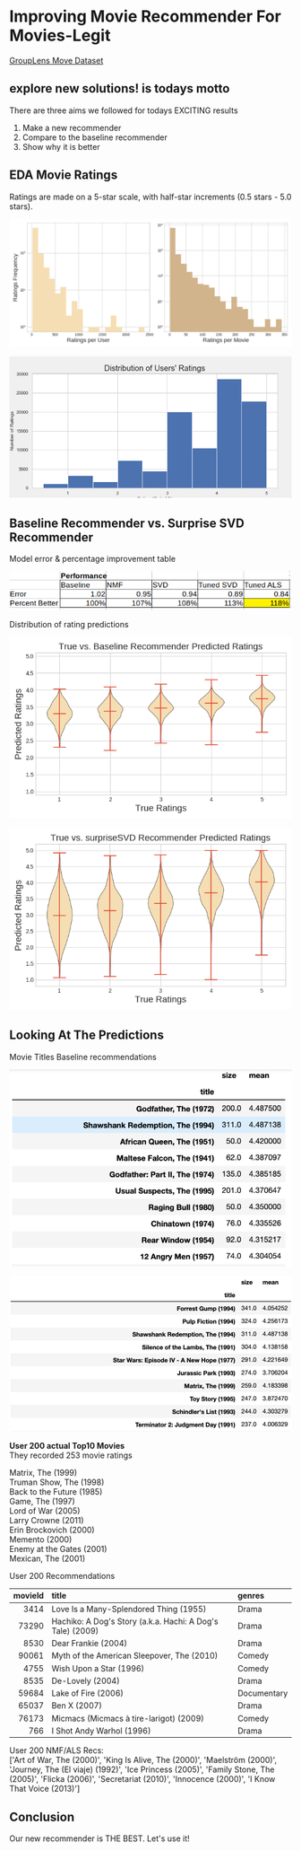 
# Improving Movie Recommender For **Movies-Legit**

[GroupLens Move Dataset](https://grouplens.org/datasets/movielens/)

## explore new solutions! is todays motto

There are three aims we followed for todays EXCITING results

1. Make a new recommender
2. Compare to the baseline recommender
3. Show why it is better

## EDA Movie Ratings

Ratings are made on a 5-star scale, with half-star increments (0.5 stars - 5.0 stars).

![Work Flow](img/counts_hist.png)

![Work Flow](img/distribution_of_user_ratings.png)


## Baseline Recommender vs. Surprise SVD Recommender

Model error & percentage improvement table

![Work Flow](img/error_table.png)

Distribution of rating predictions

![Work Flow](img/violin_means.png)

![Work Flow](img/violin_svd.png)

## Looking At The Predictions

Movie Titles Baseline recommendations  

![Work Flow](img/recom1.png)

![Work Flow](img/recom2.png)

**User 200 actual Top10 Movies**  
They recorded 253 movie ratings  

Matrix, The (1999)  
Truman Show, The (1998)  
Back to the Future (1985)  
Game, The (1997)  
Lord of War (2005)  
Larry Crowne (2011)  
Erin Brockovich (2000)  
Memento (2000)  
Enemy at the Gates (2001)  
Mexican, The (2001)  

User 200 Recommendations  

|   movieId | title                                                      | genres               |
|----------:|:-----------------------------------------------------------|:---------------------|
|      3414 | Love Is a Many-Splendored Thing (1955)                     | Drama|Romance|War    |
|     73290 | Hachiko: A Dog's Story (a.k.a. Hachi: A Dog's Tale) (2009) | Drama                |
|      8530 | Dear Frankie (2004)                                        | Drama|Romance        |
|     90061 | Myth of the American Sleepover, The (2010)                 | Comedy|Drama|Romance |
|      4755 | Wish Upon a Star (1996)                                    | Comedy               |
|      8535 | De-Lovely (2004)                                           | Drama|Musical        |
|     59684 | Lake of Fire (2006)                                        | Documentary          |
|     65037 | Ben X (2007)                                               | Drama                |
|     76173 | Micmacs (Micmacs à tire-larigot) (2009)                    | Comedy|Crime         |
|       766 | I Shot Andy Warhol (1996)                                  | Drama                |

User 200 NMF/ALS Recs:  
['Art of War, The (2000)', 'King Is Alive, The (2000)', 'Maelström (2000)', 'Journey, The (El viaje) (1992)', 'Ice Princess (2005)', 'Family Stone, The (2005)', 'Flicka (2006)', 'Secretariat (2010)', 'Innocence (2000)', 'I Know That Voice (2013)']

## Conclusion

Our new recommender is THE BEST. Let's use it!


